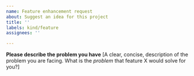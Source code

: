```yaml
---
name: Feature enhancement request
about: Suggest an idea for this project
title: ''
labels: kind/feature
assignees: ''

---
```


**Please describe the problem you have**
[A clear, concise, description of the problem you are facing. What is the _problem_ that feature X would solve for you?]
